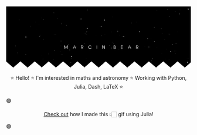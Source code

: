 ![banner_error](banner1.gif "banner")


<p align="center">⭐ Hello! ⭐ I'm interested in maths and astronomy ⭐ Working with Python, Julia, Dash, LaTeX ⭐ </p> 

🟣 <p align="center"><a href="/banner_code.jl">Check out<a/> how I made this 👆🏻 gif using Julia!</p> 🟣
